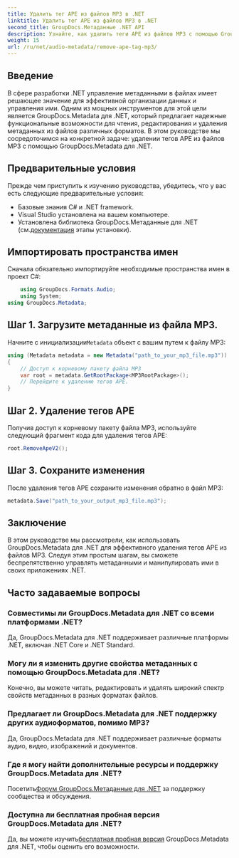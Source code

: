 ```yaml
---
title: Удалить тег APE из файлов MP3 в .NET
linktitle: Удалить тег APE из файлов MP3 в .NET
second_title: GroupDocs.Метаданные .NET API
description: Узнайте, как удалить теги APE из файлов MP3 с помощью GroupDocs.Metadata для .NET. Легко управляйте метаданными в своих приложениях .NET.
weight: 15
url: /ru/net/audio-metadata/remove-ape-tag-mp3/
---
```

## Введение
В сфере разработки .NET управление метаданными в файлах имеет решающее значение для эффективной организации данных и управления ими. Одним из мощных инструментов для этой цели является GroupDocs.Metadata для .NET, который предлагает надежные функциональные возможности для чтения, редактирования и удаления метаданных из файлов различных форматов. В этом руководстве мы сосредоточимся на конкретной задаче: удалении тегов APE из файлов MP3 с помощью GroupDocs.Metadata для .NET. 
## Предварительные условия
Прежде чем приступить к изучению руководства, убедитесь, что у вас есть следующие предварительные условия:
- Базовые знания C# и .NET framework.
- Visual Studio установлена на вашем компьютере.
-  Установлена библиотека GroupDocs.Метаданные для .NET (см.[документация](https://tutorials.groupdocs.com/metadata/net/) этапы установки).

## Импортировать пространства имен
Сначала обязательно импортируйте необходимые пространства имен в проект C#:
```csharp
    using GroupDocs.Formats.Audio;
    using System;
using GroupDocs.Metadata;
```
## Шаг 1. Загрузите метаданные из файла MP3.
 Начните с инициализации`Metadata` объект с вашим путем к файлу MP3:
```csharp
using (Metadata metadata = new Metadata("path_to_your_mp3_file.mp3"))
{
    // Доступ к корневому пакету файла MP3
    var root = metadata.GetRootPackage<MP3RootPackage>();
    // Перейдите к удалению тегов APE.
}
```
## Шаг 2. Удаление тегов APE
Получив доступ к корневому пакету файла MP3, используйте следующий фрагмент кода для удаления тегов APE:
```csharp
root.RemoveApeV2();
```
## Шаг 3. Сохраните изменения
После удаления тегов APE сохраните изменения обратно в файл MP3:
```csharp
metadata.Save("path_to_your_output_mp3_file.mp3");
```

## Заключение
В этом руководстве мы рассмотрели, как использовать GroupDocs.Metadata для .NET для эффективного удаления тегов APE из файлов MP3. Следуя этим простым шагам, вы сможете беспрепятственно управлять метаданными и манипулировать ими в своих приложениях .NET.

## Часто задаваемые вопросы
### Совместимы ли GroupDocs.Metadata для .NET со всеми платформами .NET?
Да, GroupDocs.Metadata для .NET поддерживает различные платформы .NET, включая .NET Core и .NET Standard.
### Могу ли я изменить другие свойства метаданных с помощью GroupDocs.Metadata для .NET?
Конечно, вы можете читать, редактировать и удалять широкий спектр свойств метаданных в разных форматах файлов.
### Предлагает ли GroupDocs.Metadata для .NET поддержку других аудиоформатов, помимо MP3?
Да, GroupDocs.Metadata для .NET поддерживает различные форматы аудио, видео, изображений и документов.
### Где я могу найти дополнительные ресурсы и поддержку GroupDocs.Metadata для .NET?
 Посетить[Форум GroupDocs.Метаданные для .NET](https://forum.groupdocs.com/c/metadata/14) за поддержку сообщества и обсуждения.
### Доступна ли бесплатная пробная версия GroupDocs.Metadata для .NET?
 Да, вы можете изучить[бесплатная пробная версия](https://releases.groupdocs.com/) GroupDocs.Metadata для .NET, чтобы оценить его возможности.